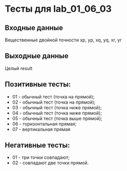 # Тесты для lab_01_06_03
## Входные данные
Вещественные двойной точности xp, yp, xq, yq, xr, yr
## Выходные данные
Целый result
## Позитивные тесты:
- 01 - обычный тест (точка на прямой);
- 02 - обычный тест (точка на прямой);
- 03 - обычный тест (точка ниже прямой);
- 04 - обычный тест (точка ниже прямой);
- 05 - обычный тест (точка выше прямой);
- 06 - горизонтальная прямая;
- 07 - вертикальная прямая
## Негативные тесты:
- 01 - три точки совпадают;
- 02 - совпадают две точки прямой.